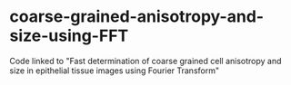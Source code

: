 # coarse-grained-anisotropy-and-size-using-FFT
Code linked to "Fast determination of coarse grained cell anisotropy and size in epithelial tissue images using Fourier Transform"
